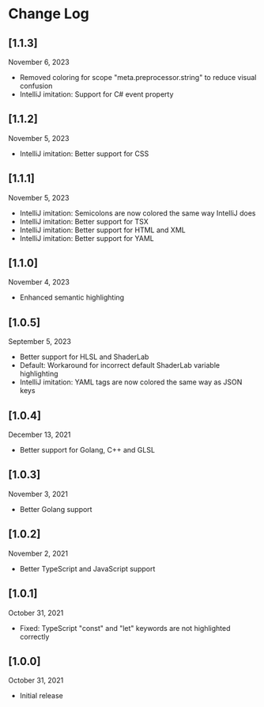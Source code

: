 # Change Log

## [1.1.3]

November 6, 2023

- Removed coloring for scope "meta.preprocessor.string" to reduce visual confusion
- IntelliJ imitation: Support for C# event property

## [1.1.2]

November 5, 2023

- IntelliJ imitation: Better support for CSS

## [1.1.1]

November 5, 2023

- IntelliJ imitation: Semicolons are now colored the same way IntelliJ does
- IntelliJ imitation: Better support for TSX
- IntelliJ imitation: Better support for HTML and XML
- IntelliJ imitation: Better support for YAML

## [1.1.0]

November 4, 2023

- Enhanced semantic highlighting

## [1.0.5]

September 5, 2023

- Better support for HLSL and ShaderLab
- Default: Workaround for incorrect default ShaderLab variable highlighting
- IntelliJ imitation: YAML tags are now colored the same way as JSON keys

## [1.0.4]

December 13, 2021

- Better support for Golang, C++ and GLSL

## [1.0.3]

November 3, 2021

- Better Golang support

## [1.0.2]

November 2, 2021

- Better TypeScript and JavaScript support

## [1.0.1]

October 31, 2021

- Fixed: TypeScript "const" and "let" keywords are not highlighted correctly

## [1.0.0]

October 31, 2021

- Initial release
